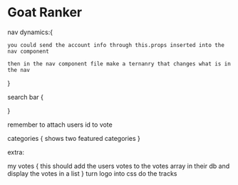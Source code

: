 # Goat Ranker

nav dynamics:{

    you could send the account info through this.props inserted into the nav component

    then in the nav component file make a ternanry that changes what is in the nav

}

search bar {

}

remember to attach users id to vote

categories {
shows two featured categories
}

extra:

my votes {
this should add the users votes to the votes array in their db and display the votes in a list
}
turn logo into css
do the tracks

